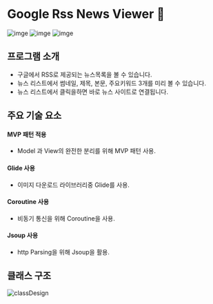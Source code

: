 # Google Rss News Viewer :newspaper:

![imge](https://img.shields.io/badge/ProjectType-SingleStudy-green) ![imge](https://img.shields.io/badge/Language-Kotlin-yellow) ![imge](https://img.shields.io/badge/Tools-AndroidStudio-blue)

## 프로그램 소개

- 구글에서 RSS로 제공되는 뉴스목록을 볼 수 있습니다.
- 뉴스 리스트에서 썸네일, 제목, 본문, 주요키워드 3개를 미리 볼 수 있습니다.
- 뉴스 리스트에서 클릭을하면 바로 뉴스 사이트로 연결됩니다.

## 주요 기술 요소

#### MVP 패턴 적용

- Model 과 View의 완전한 분리를 위해 MVP 패턴 사용.

#### Glide 사용

- 이미지 다운로드 라이브러리중 Glide를 사용.

#### Coroutine 사용

- 비동기 통신을 위해 Coroutine을 사용.

#### Jsoup 사용

- http Parsing을 위해 Jsoup을 활용.

## 클래스 구조

![classDesign](https://user-images.githubusercontent.com/37828448/77842389-64679b00-71cc-11ea-9fcf-3560a1e9679b.png)
